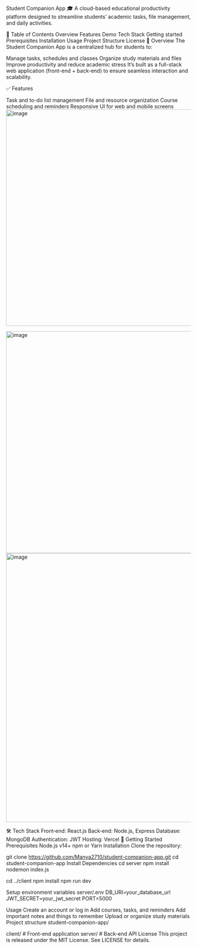 Student Companion App 🎓
A cloud-based educational productivity platform designed to streamline students’ academic tasks, file management, and daily activities.

🧭 Table of Contents
Overview
Features
Demo
Tech Stack
Getting started
Prerequisites
Installation
Usage
Project Structure
License
📘 Overview
The Student Companion App is a centralized hub for students to:

Manage tasks, schedules and classes
Organize study materials and files
Improve productivity and reduce academic stress
It’s built as a full-stack web application (front-end + back-end) to ensure seamless interaction and scalability.

✅ Features

Task and to-do list management
File and resource organization
Course scheduling and reminders
Responsive UI for web and mobile screens
<img width="1234" height="589" alt="image" src="https://github.com/user-attachments/assets/98c44ae0-1815-487a-aa7e-a1a58615aba4" />


<img width="1233" height="604" alt="image" src="https://github.com/user-attachments/assets/2c0ac62a-4559-444e-b921-b5a6e29d3a3d" />


<img width="1240" height="732" alt="image" src="https://github.com/user-attachments/assets/4a2bcf48-a8ff-48b1-84e3-bf91742643b4" />


🛠 Tech Stack
Front‑end: React.js
Back‑end: Node.js, Express
Database: MongoDB
Authentication: JWT
Hosting: Vercel
🚀 Getting Started
Prerequisites
Node.js v14+
npm or Yarn
Installation
Clone the repository:

git clone https://github.com/Manya2710/student-companion-app.git
cd student-companion-app
Install Dependencies cd server npm install nodemon index.js

cd ../client npm install npm run dev

Setup environment variables
server/.env DB_URI=your_database_url JWT_SECRET=your_jwt_secret PORT=5000

Usage
Create an account or log in
Add courses, tasks, and reminders
Add important notes and things to remember
Upload or organize study materials
Project structure
student-companion-app/

client/ # Front-end application
server/ # Back-end API
License
This project is released under the MIT License. See LICENSE for details.
